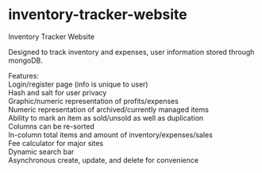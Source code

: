 # inventory-tracker-website
Inventory Tracker Website <br />

Designed to track inventory and expenses, user information stored through mongoDB. <br />

Features: <br />
Login/register page (info is unique to user) <br />
Hash and salt for user privacy <br />
Graphic/numeric representation of profits/expenses <br />
Numeric representation of archived/currently managed items <br />
Ability to mark an item as sold/unsold as well as duplication <br />
Columns can be re-sorted <br />
In-column total items and amount of inventory/expenses/sales <br />
Fee calculator for major sites <br />
Dynamic search bar <br />
Asynchronous create, update, and delete for convenience
